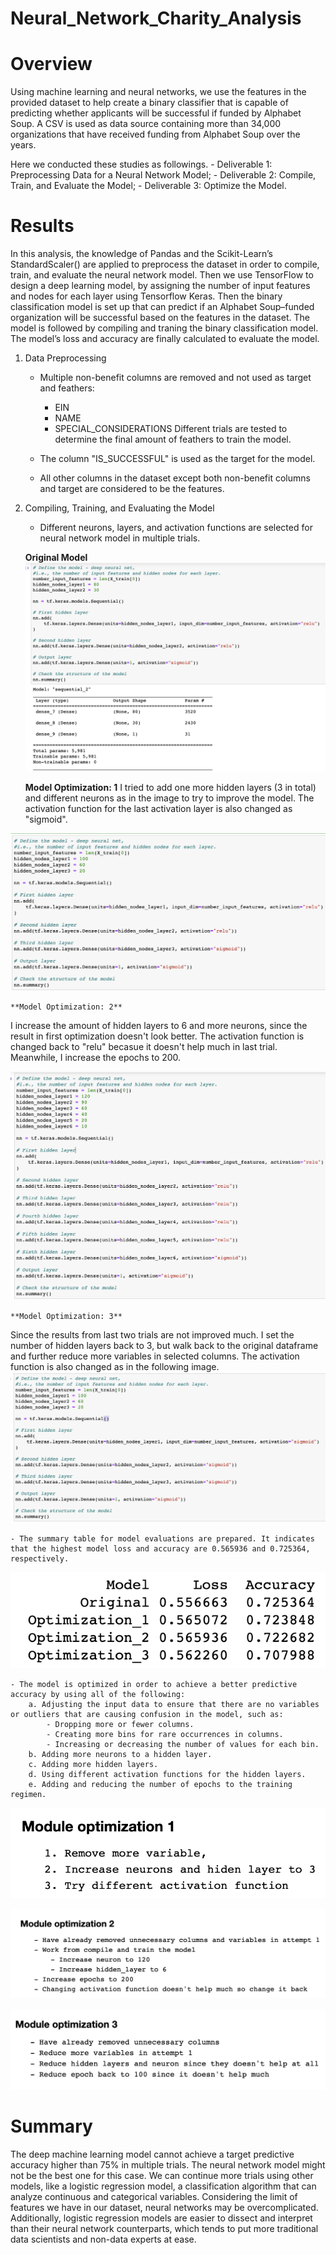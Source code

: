 # Neural_Network_Charity_Analysis

# Overview
Using machine learning and neural networks, we use the features in the provided dataset to help create a binary classifier that is capable of predicting whether applicants will be successful if funded by Alphabet Soup. A CSV is used as data source containing more than 34,000 organizations that have received funding from Alphabet Soup over the years.

Here we conducted these studies as followings.
    - Deliverable 1: Preprocessing Data for a Neural Network Model;
    - Deliverable 2: Compile, Train, and Evaluate the Model;
    - Deliverable 3: Optimize the Model.


# Results
In this analysis, the knowledge of Pandas and the Scikit-Learn’s StandardScaler() are applied to preprocess the dataset in order to compile, train, and evaluate the neural network model. Then we use TensorFlow to design a deep learning model, by assigning the number of input features and nodes for each layer using Tensorflow Keras. Then the binary classification model is set up that can predict if an Alphabet Soup–funded organization will be successful based on the features in the dataset. The model is followed by compiling and traning the binary classification model. The model’s loss and accuracy are finally calculated to evaluate the model.

1. Data Preprocessing
    - Multiple non-benefit columns are removed and not used as target and feathers:
        - EIN
        - NAME
        - SPECIAL_CONSIDERATIONS
    Different trials are tested to determine the final amount of feathers to train the model.
    
    - The column "IS_SUCCESSFUL" is used as the target for the model.

    - All other columns in the dataset except both non-benefit columns and target are considered to be the features.


2. Compiling, Training, and Evaluating the Model
    - Different neurons, layers, and activation functions are selected for neural network model in multiple trials.

    **Original Model**
![model_0](https://github.com/hankai26/Neural_Network_Charity_Analysis/blob/main/image/model_0.png)

    **Model Optimization: 1**
I tried to add one more hidden layers (3 in total) and different neurons as in the image to try to improve the model. The activation function for the last activation layer is also changed as "sigmoid".

![model_1](https://github.com/hankai26/Neural_Network_Charity_Analysis/blob/main/image/model_1.png)


    **Model Optimization: 2**

I increase the amount of hidden layers to 6 and more neurons, since the result in first optimization doesn't look better. The activation function is changed back to "relu" becasue it doesn't help much in last trial. Meanwhile, I increase the epochs to 200.

![model_2](https://github.com/hankai26/Neural_Network_Charity_Analysis/blob/main/image/model_2.png)


    **Model Optimization: 3**

Since the results from last two trials are not improved much. I set the number of hidden layers back to 3, but walk back to the original dataframe and further reduce more variables in selected columns. The activation function is also changed as in the following image.
![model_3](https://github.com/hankai26/Neural_Network_Charity_Analysis/blob/main/image/model_3.png)


    - The summary table for model evaluations are prepared. It indicates that the highest model loss and accuracy are 0.565936 and 0.725364, respectively.

![Sum_table](https://github.com/hankai26/Neural_Network_Charity_Analysis/blob/main/image/Sum_table.png)


    - The model is optimized in order to achieve a better predictive accuracy by using all of the following:
        a. Adjusting the input data to ensure that there are no variables or outliers that are causing confusion in the model, such as:
            - Dropping more or fewer columns.
            - Creating more bins for rare occurrences in columns.
            - Increasing or decreasing the number of values for each bin.
        b. Adding more neurons to a hidden layer.
        c. Adding more hidden layers.
        d. Using different activation functions for the hidden layers.
        e. Adding and reducing the number of epochs to the training regimen.

![Opt1](https://github.com/hankai26/Neural_Network_Charity_Analysis/blob/main/image/Opt1.png)

![Opt2](https://github.com/hankai26/Neural_Network_Charity_Analysis/blob/main/image/Opt2.png)

![Opt3](https://github.com/hankai26/Neural_Network_Charity_Analysis/blob/main/image/Opt3.png)


# Summary
The deep machine learning model cannot achieve a target predictive accuracy higher than 75% in multiple trials. The neural network model might not be the best one for this case. We can continue more trials using other models, like a logistic regression model, a classification algorithm that can analyze continuous and categorical variables. Considering the limit of features we have in our dataset, neural networks may be overcomplicated. Additionally, logistic regression models are easier to dissect and interpret than their neural network counterparts, which tends to put more traditional data scientists and non-data experts at ease.